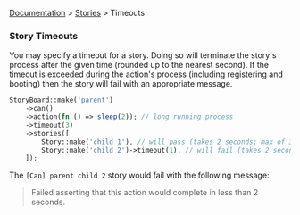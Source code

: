 [Documentation](/docs/documentation.md) > [Stories](/docs/stories.md) > Timeouts

### Story Timeouts

You may specify a timeout for a story. Doing so will terminate the story's process after the given time (rounded up to the nearest second). If the timeout is exceeded during the action's process (including registering and booting) then the story will fail with an appropriate message.

```php
StoryBoard::make('parent')
    ->can()
    ->action(fn () => sleep(2)); // long running process
    ->timeout(3)
    ->stories([
        Story::make('child 1'), // will pass (takes 2 seconds; max of 3 seconds)
        Story::make('child 2')->timeout(1), // will fail (takes 2 seconds; max of 1 second)
    ]);
```

The `[Can] parent child 2` story would fail with the following message:

> Failed asserting that this action would complete in less than 2 seconds.

